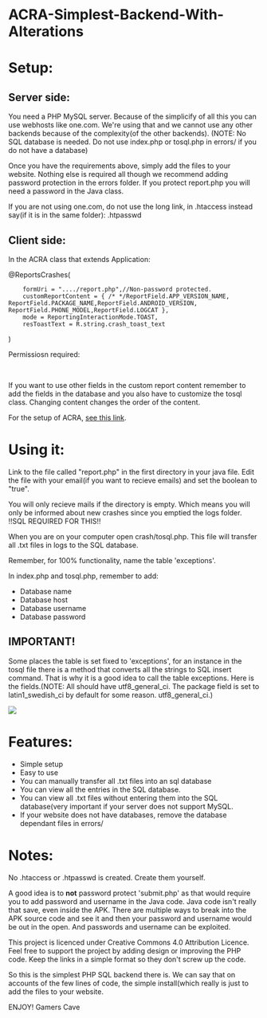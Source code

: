 ﻿# ACRA-Simplest-Backend-With-Alterations



# Setup:

## Server side:
You need a PHP MySQL server. Because of the simplicify of all this you can use webhosts like one.com. We're using that and we cannot use any other backends because of the complexity(of the other backends). (NOTE: No SQL database is needed. Do not use index.php or tosql.php in errors/ if you do not have a database)

Once you have the requirements above, simply add the files to your website. Nothing else is required all though we recommend adding 
password protection in the errors folder. If you protect report.php you will need a password in the Java class.

If you are not using one.com, do not use the long link, in .htaccess instead say(if it is in the same folder): .htpasswd

## Client side:

In the ACRA class that extends Application:

@ReportsCrashes(

        formUri = "..../report.php",//Non-password protected.
        customReportContent = { /* */ReportField.APP_VERSION_NAME, ReportField.PACKAGE_NAME,ReportField.ANDROID_VERSION, ReportField.PHONE_MODEL,ReportField.LOGCAT },
        mode = ReportingInteractionMode.TOAST,
        resToastText = R.string.crash_toast_text

)

Permissiosn required:

<uses-permission android:name="android.permission.INTERNET" /><br>
<uses-permission android:name="android.permission.READ_LOGS"/>

If you want to use other fields in the custom report content remember to add the fields in the database and you also have to customize
the tosql class. Changing content changes the order of the content. 

For the setup of ACRA, <a href="https://github.com/ACRA/acra/wiki/BasicSetup">see this link</a>.


# Using it:

Link to the file called "report.php" in the first directory in your java file.
Edit the file with your email(if you want to recieve emails) and set the boolean to "true".

You will only recieve mails if the directory is empty. Which means you will only be informed about new crashes since you emptied the logs folder.
!!SQL REQUIRED FOR THIS!!

When you are on your computer open crash/tosql.php. This file will transfer all .txt files in logs to the SQL database.

Remember, for 100% functionality, name the table 'exceptions'. 

In index.php and tosql.php, remember to add:
* Database name
* Database host
* Database username
* Database password

## IMPORTANT!

Some places the table is set fixed to 'exceptions', for an instance in the tosql file there is a method that converts all the strings to 
SQL insert command. That is why it is a good idea to call the table exceptions. Here is the fields.(NOTE: All should have utf8_general_ci. 
The package field is set to latin1_swedish_ci by default for some reason. utf8_general_ci.)

<img src=https://gamers-cave-world.com/publicimg/tables.png></img>

# Features:

* Simple setup
* Easy to use
* You can manually transfer all .txt files into an sql database
* You can view all the entries in the SQL database.
* You can view all .txt files without entering them into the SQL database(very important if your server does not support MySQL.
* If your website does not have databases, remove the database dependant files in errors/


# Notes:

No .htaccess or .htpasswd is created. Create them yourself.

A good idea is to **not** password protect 'submit.php' as that would require you to add password and username in the Java code. Java code 
isn't really that save, even inside the APK. There are multiple ways to break into the APK source code and see it and then your password 
and username would be out in the open. And passwords and username can be exploited.


This project is licenced under Creative Commons 4.0 Attribution Licence.
Feel free to support the project by adding design or improving the PHP code. Keep the links in a simple format so they don't screw up the code.

So this is the simplest PHP SQL backend there is. We can say that on accounts of the few lines of code, the simple install(which really is just to add the files to your website.

ENJOY!
Gamers Cave
